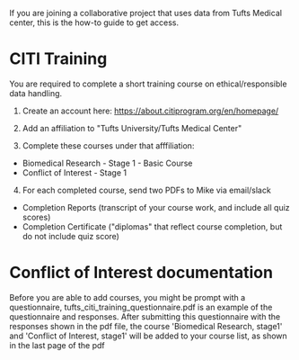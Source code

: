 If you are joining a collaborative project that uses data from Tufts Medical center, this is the how-to guide to get access.

# CITI Training

You are required to complete a short training course on ethical/responsible data handling.

1) Create an account here:
https://about.citiprogram.org/en/homepage/

2) Add an affiliation to "Tufts University/Tufts Medical Center"

3) Complete these courses under that afffiliation:

* Biomedical Research - Stage 1 - Basic Course 
* Conflict of Interest - Stage 1 

4) For each completed course, send two PDFs to Mike via email/slack

* Completion Reports (transcript of your course work, and include all quiz scores)
* Completion Certificate ("diplomas" that reflect course completion, but do not include quiz score)


# Conflict of Interest documentation

Before you are able to add courses, you might be prompt with a questionnaire, tufts_citi_training_questionnaire.pdf is an example of the questionnaire and responses. After submitting this questionnaire with the responses shown in the pdf file, the course 'Biomedical Research, stage1' and 'Conflict of Interest, stage1' will be added to your course list, as shown in the last page of the pdf
